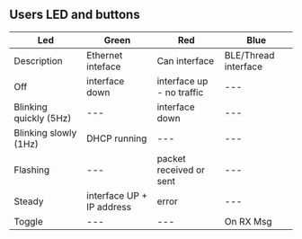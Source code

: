 ## Users LED and buttons

| Led                    | Green                     | Red                       | Blue                 |
| ---------------------- | ------------------------- | ------------------------- | -------------------- |
| Description            | Ethernet inteface         | Can interface             | BLE/Thread interface |
| Off                    | interface down            | interface up - no traffic | ---                  |
| Blinking quickly (5Hz) | ---                       | interface down            | ---                  |
| Blinking slowly (1Hz)  | DHCP running              | ---                       | ---                  |
| Flashing               | ---                       | packet received or sent   | ---                  |
| Steady                 | interface UP + IP address | error                     | ---                  |
| Toggle                 | ---                       | ---                       | On RX Msg            |
